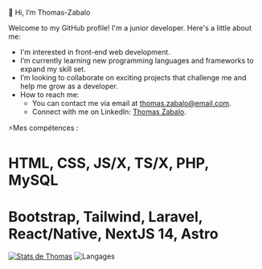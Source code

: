 👋 Hi, I’m Thomas-Zabalo

Welcome to my GitHub profile! I'm a junior developer. Here's a little about me:

- I'm interested in front-end web development.
- I’m currently learning new programming languages and frameworks to expand my skill set.
- I’m looking to collaborate on exciting projects that challenge me and help me grow as a developer.
- How to reach me:
  - You can contact me via email at thomas.zabalo@email.com.
  - Connect with me on LinkedIn: [Thomas Zabalo](https://www.linkedin.com/in/thomas-zabalo-62627a256/).
 
⚡Mes compétences :

# HTML, CSS, JS/X, TS/X, PHP, MySQL
# Bootstrap, Tailwind, Laravel, React/Native, NextJS 14, Astro

[![Stats de Thomas](https://github-readme-stats.vercel.app/api?username=Thomas-Zabalo&theme=tokyonigh)](https://github.com/Thomas-Zabalo/github-readme-stats)
![Langages](https://github-readme-stats.vercel.app/api/top-langs/?username=Thomas-Zabalo&theme=tokyonight)
